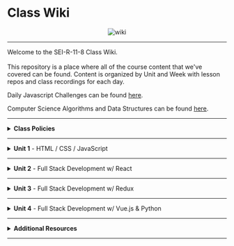 # Class Wiki

<div align="center">
  <img src="https://i.imgur.com/e2Ma89q.png" alt="wiki">
</div>

___
Welcome to the SEI-R-11-8 Class Wiki. <br/><br/> This repository is a place where all of the course content that we've covered can be found. Content is organized by Unit and Week with lesson repos and class recordings for each day.

Daily Javascript Challenges can be found [here](https://github.com/SEI-R-11-8/daily_js_challenges).

Computer Science Algorithms and Data Structures can be found [here](https://github.com/SEI-R-11-8/cs_data_structures).

___
<details><summary><strong>Class Policies</strong></summary><p>
  
Below, you will find Class Policies and Requirements as laid out in Orientation and conveyed by the Instructional Team.  We compile them here for your reference and review.
  
</p>

<ul type="none">

<li><details><summary><strong>Code of Conduct</strong></summary><p>
  
<ul>
  <li>Foster a productive classroom environment.</li>
  <li>Treat others with respect and dignity.</li>
  <li>Remember that everyone is coming at this with a different background.</li>
  <li>Professionalism in all methods of communication, both in-person <i>and</i> online.
    <ul>
      <li>Slack is an extension of our on-campus community. We ask that you remain courteous, respectful, and professional while engaging on Slack.</li>
    </ul>
  </li>
  <li><b>Zero tolerance for plagiarism and cheating.</b></li>
</ul>
  
</p></details></li>

<li><details><summary><strong>Deliverable Submission Requirements</strong></summary><p>
  
<ul>
  <li>Deliverables must be submitted following the <a href="https://github.com/SEI-R-11-8/template_pull_request">PR Guidelines</a>.</li>
  <li>Students must meet deliverable requirements for the submission to be marked as "Complete".</li>
  <li>Deliverables are <i>always</i> due the following class day at the beginning of class, unless otherwise stated.</li>
  <li>There is a grace period for re-submission or late submission.  All re-submits/late submits are due the <b>Monday following the week of assignment</b>.
    <ul>
      <li>Deliverables assigned on Fridays <b>do not</b> have a re-submit <i>or</i> late submit grace period.</li>
      <li>Deliverables submitted <i>after</i> the grace period <b>will not</b> be graded or accepted and will be marked as "Incomplete".</li>
    </ul>
  </li>
</ul>
  
</p></details></li>

<li><details><summary><strong>Graduation Requirements</strong></summary><p>
  
<ul>
  <li>Meet Project Requirements.
    <ul><li>Satisfactorily complete and present a project for <i>each</i> of the <b>4</b> units.</li></ul>
  </li>
  <li>Submit and complete a <i>minimum</i> of <b>80%</b> of deliverables (labs, homework, etc.).</li>
  <li>Adhere to attendance policy.
    <ul>
      <li>Students are allowed <b>3</b> absences over the <i>entire</i> course.</li>
      <li><b>3</b> tardies or early departures equals <b>1</b> absence.</li>
      <li>Tardy policy <i>includes</i> Outcomes participation.</li>
    </ul>
  </li>
</ul>
  
</p></details></li>

<li><details><summary><strong>A Note on Plagiarism</strong></summary><p>
  
<ul>
  <li>Plagiarism is a serious offense and grounds for immediate withdrawal.</li>
  <li>You are encouraged to ask others, including students, instructors, and Stack Overflow for help. However, it is <b><i>not acceptable to copy</i></b> another persons code and submit it as your own. More importantly, it is detrimental to your learning and growth.</li>
  <li>Small snippets of code that solve small problems taken from Stack Overflow are generally an exception to this rule. If you aren't sure, it is your responsibility to <b><i>ask your instructor</i></b>. To be on the safe side, we ask that you credit the person/resource you got the code from in a comment, and let an instructor take a look at it.</li>
</ul>
  
</p></details></li>

<li><details><summary><strong>Observed Holidays</strong></summary><p>

<p>
The following dates are observed Holidays for this immersive.  There will be no class days on or within any of the date ranges listed below.  If you have any questions regarding Holidays, or have a special circumstance, please don't hesitate to reach out to your instructional team.
</p>
  
| Holiday | Dates |
|:---:|:---:|
| Veteran's Day | November 11th, 2021 |
| Thanksgiving | November 24th, 2021 - November 26th, 2021 |
| Christmas/New Year's | December 24th, 2021 - December 31st, 2021 |
| Martin Luther King Jr. Day | January 17th, 2022 |
  
</p></details></li>
  
</ul></details>

____
<details><summary><strong>Unit 1</strong> - HTML / CSS / JavaScript</summary><p>

<ul type="none">
  
  <li><details><summary><strong>Week 1</strong></summary><p>
  
  <p>
  In Week 1, we review the fundamental concepts of <b>HTML</b>, <b>CSS</b>, and <b>JavaScript</b> along with introducing <b>git</b> workflow, <b>terminal</b> commands, and writing professional <b>markdown</b> files. 
  </p>
  
  <ul type="none">

  <li><details><summary>Repos</summary><p>

  | Day 1 | Day 2 | Day 3 | Day 4 | Day 5 |
  |:---:|:---:|:---:|:---:|:---:|
  | [Installfest](https://github.com/SEI-R-11-8/u1_installfest) | [Github / Homework Submission](https://github.com/SEI-R-11-8/u1_lesson_github) | [Flexbox Froggy](https://flexboxfroggy.com/) | Veteran's Day | [Grid Garden](https://cssgridgarden.com/) |
  | [Terminal Lesson](https://github.com/SEI-R-11-8/u1_lesson_terminal) | [Intro to HTML](https://github.com/SEI-R-11-8/u1_lesson_intro_HTML) | [JS Datatypes](https://github.com/SEI-R-11-8/u1_lesson_js_data_types) |  | [Intro to JS DOM](https://github.com/SEI-R-11-8/u1_lesson_intro_DOM) |
  | [Git Lesson](https://github.com/SEI-R-11-8/u1_lesson_git) | [Intro to CSS](https://github.com/SEI-R-11-8/u1_lesson_intro_CSS) | [JS Arrays](https://github.com/SEI-R-11-8/u1_lesson_js_arrays) |  | [JS DOM Quotes Lab](https://github.com/SEI-R-11-8/u1_lab_DOM_quotes) |
  | [VS Code Lesson](https://github.com/SEI-R-11-8/u1_lesson_VSCode) | [Fake Resume Lab](https://github.com/SEI-R-11-8/u1_lab_fake_resume) | [JS Loops & Control Flow](https://github.com/SEI-R-11-8/u1_lesson_loops_and_control_flow) |  | [JS Events](https://github.com/SEI-R-11-8/u1_lesson_js_events) |
  | [Star Wars Homework](https://github.com/SEI-R-11-8/u1_hw_star_wars) | [Flexbox / Grid](https://github.com/SEI-R-11-8/u1_lesson_flex_grid) | [JS Functions](https://github.com/SEI-R-11-8/u1_lesson_js_functions) |  | [JS Dots Game Lab](https://github.com/SEI-R-11-8/u1_lab_dots) |
  |  | [Markdown / ReadMe Homework](https://github.com/SEI-R-11-8/u1_hw_markdown) | [JS Scope](https://github.com/SEI-R-11-8/u1_lesson_js_scope) |  | [Tic Tac Toe Homework](https://github.com/SEI-R-11-8/u1_hw_tic_tac_toe) |
  |  |  | [Control Flow Adventure Homework](https://github.com/SEI-R-11-8/u1_hw_control_flow_adventure) |  |  |

  </p></details></li>


  <li><details><summary>Class Recordings - Group 1</summary><p>

  | Day 1 | Day 2 | Day 3 | Day 4 | Day 5 |
  |:---:|:---:|:---:|:---:|:---:|
  | [Recording](https://generalassembly.zoom.us/rec/share/as27wKEs5ZKqKdxbgviXMp2wTE5XOXZljw57eP7e22rbqovnMSo73QflxErm1UUT.fC4bQS5xrjRNjeZi) | [Recording](https://generalassembly.zoom.us/rec/share/PuLJpqp7-Zu3VBTepul8lIDyC3LfqSs_7tAWGES2LAnAapJUQN_Y5Ezq970iVf3W.zCw10SaR60lUf74y) | [Recording](https://generalassembly.zoom.us/rec/share/yW7vOAmFVLD8QyW0oiX-ilRidEBzPFHspOHKX_QCNwpcg7A2u9DW1WqWCtgxvHRh.c97WOeVAjZU-VY5A) | No Recording | [Recording](https://generalassembly.zoom.us/rec/share/4HnkXa-s1p0beq86TvqxGbu6eenpU4gMn9_TOJUopPw6c7Vyve95ght_M3oVtsHb.ae0IQPhXEh5Ig28m) |
  | Passcode: `DdhA?5?e` | Passcode: `Nhk6!B3*` | Passcode: `&V9pe6$y` |  | Passcode: `4%iE2cC8` |

  </p></details></li>

  <li><details><summary>Class Recordings - Group 2</summary><p>

  | Day 1 | Day 2 | Day 3 | Day 4 | Day 5 |
  |:---:|:---:|:---:|:---:|:---:|
  | [Recording](https://generalassembly.zoom.us/rec/share/bY93M1gmrRiwMIIN1b7oSRsV2zJ4ONF4b3kfZ09Fx4-wm2xx7WWASpyxcBhX6DMS.lupxx_8rGf7JesxW) | [Recording](https://generalassembly.zoom.us/rec/share/26RMeIwfPUBJZ9w6qLDgZoYLHmHi40Fkbw64pVVrkKfdbryj4bM5FEbu3HN5P_Ko.2tKq3uwIInxeTk0t) | [Recording](https://generalassembly.zoom.us/rec/share/mA9U2s1k30T5zrwM98nCPSfWefgjWQfQDuDWxYNf3boW_0s_B5AAnz1CYRssPfQW.yFw_GHgADCgGSpVH) | No Recording | [Recording](https://generalassembly.zoom.us/rec/share/4HnkXa-s1p0beq86TvqxGbu6eenpU4gMn9_TOJUopPw6c7Vyve95ght_M3oVtsHb.ae0IQPhXEh5Ig28m) |
  | Passcode: `4zzW^N8&` | Passcode: `mq1P22.b` | Passcode: `6w&ZMbQp` |  | Passcode: `4%iE2cC8` |

  </p></details></li>
  
  </ul>
  
  ___
  </p></details></li>
  
  <li><details><summary><strong>Week 2</strong></summary><p>
  
  <p>
  In Week 2, we practiced more <b>DOM Manipulation</b> and were introduced to <b>Daily JavaScript Challenges</b> and basic algorithmic problem solving. We and learned about <b>ES6</b> syntax along with <b>Higher Order Functions</b> and <b>Object Oriented Programming</b> in JavaScript.
  </p>
  
  <ul type="none">

  <li><details><summary>Repos</summary><p>
  
  | Day 1 | Day 2 | Day 3 | Day 4 | Day 5 |
  |:---:|:---:|:---:|:---:|:---:|
  | [Intro Daily JS Challenges](https://github.com/SEI-R-11-8/daily_js_challenges) | [JS HOF](https://github.com/SEI-R-11-8/u1_lesson_HOF) | [Box Model Practice](https://github.com/SEI-R-11-8/u1_lab_box_model) | Project Worktime | Project Worktime | 
  | [JS Objects](https://github.com/SEI-R-11-8/u1_lesson_js_objects) | [JS HOF Lab](https://github.com/SEI-R-11-8/u1_lab_HOF) | [JS Fast & Furious Lab](https://github.com/SEI-R-11-8/u1_lab_fast_and_furious) |  |  |  
  | [Jurassic Objects Lab](https://github.com/SEI-R-11-8/u1_lab_jurassic_objects) | [Intro to OOP](https://github.com/SEI-R-11-8/u1_lesson_OOP) | [P1 Prompt](https://github.com/SEI-R-11-8/u1_project_prompt) |  |  | 
  | [ES6 Syntax](https://github.com/SEI-R-11-8/u1_lesson_ES6) | [OOP Exercise Lab](https://github.com/SEI-R-11-8/u1_lab_OOP_exercise) |  |  |  | 
  | [ES6 Lab](https://github.com/SEI-R-11-8/u1_lab_ES6_practice) | [Donut Adventure Homework](https://github.com/SEI-R-11-8/u1_hw_donut_adventure) |  |  |  | 
  |  | [JS HOF Homework](https://github.com/SEI-R-11-8/u1_hw_HOF) |  |  |  | 
  
  </p></details></li>


  <li><details><summary>Class Recordings - Group 1</summary><p>

  | Day 1 | Day 2 | Day 3 | Day 4 | Day 5 |
  |:---:|:---:|:---:|:---:|:---:|
  | [Recording](https://generalassembly.zoom.us/rec/share/as6F4CgbHeW_VKZ6m88mCXydTlcK0Gl4u1WPEA0BDtWg4rZm3rhZ2Ar_BMfJuvCA.UkhObJ6KRNrdmy9C) | [Recording](https://generalassembly.zoom.us/rec/share/VMkYr_Yu_9aqwUBgZBWbNwg6-rqXNh88_VhoTMyFyCntWL66u3j7W1WA68O_rOjR.528wd4XFOwlR4CuV) | No Recording | No Recording | No Recording |
  | Passcode: `01AuV5i=` | Passcode: `M#zv3u5h` |  |  |  |

  </p></details></li>

  <li><details><summary>Class Recordings - Group 2</summary><p>

  | Day 1 | Day 2 | Day 3 | Day 4 | Day 5 |
  |:---:|:---:|:---:|:---:|:---:|
  | [Recording](https://generalassembly.zoom.us/rec/share/HTWvWciJF7mLDK4-y9kQUHptvB-GW2jQDpdbJdzljzUK_CFYVmNCuYIBeGLC3iQk.fu1kF3s7cZybW2jt) | [Recording](https://generalassembly.zoom.us/rec/share/yuVGp880PxgoNCp07ROxiXgISDQ6Nv8GP9ARa5Mh3vGEjXnTJgI-cYihV1N0AVcj.Rb-pjifg3YJmbjK3) | No Recording | No Recording | No Recording |
  | Passcode: `U&a7ZxEh` | Passcode: `zi6%+W$d` |  |  |  |

  </p></details></li>
  
  </ul>
  
  </p></details></li>

</p></details>

___
<details><summary><strong>Unit 2</strong> - Full Stack Development w/ React</summary><p>

<ul type="none">

  <li><details><summary><strong>Week 4</strong></summary><p>
  
   <p>
     In Week 4, we started the week by learning how to call on external data sources with <b>APIs</b>.  Then we learned all about <b>React</b> and what an amazing JavaScript library it can be for developers. We learned the concepts of <b>components</b>, <b>props</b>, and about <b>React Hooks</b> and <b>functional components</b>. We learned about <b>useState</b> and how to use it to manage our state within our apps.
  </p>
  
  <ul type="none">

  <li><details><summary>Repos</summary><p>
  
  | Day 1 | Day 2 | Day 3 | Day 4 | Day 5 |
  |:---:|:---:|:---:|:---:|:---:|
  | [Intro to APIs](https://github.com/SEI-R-11-8/u1_lesson_intro_to_APIs) | [Momentum Lab](https://github.com/SEI-R-11-8/u2_lab_momentum) | [Intro to React](https://github.com/SEI-R-11-8/u2_lesson_intro_to_react) | [Component Heirarchy Diagrams](https://github.com/SEI-R-11-8/u2_lesson_component_heirarchy) | [Intro to State & Hooks](https://github.com/SEI-R-11-8/u2_lesson_intro_to_state) | 
  | [Dogs API Lab](https://github.com/SEI-R-11-8/u1_lab_API_dogs) | [Dougie the Donut & Pizza Rat Lab / Homework](https://github.com/SEI-R-11-8/u2_lab_dougie_and_pizza_rat) | [React Components](https://github.com/SEI-R-11-8/u2_lesson_react_components) | [React Props](https://github.com/SEI-R-11-8/u2_lesson_react_props) | [Hooks ATM Lab](https://github.com/SEI-R-11-8/u2_lab_hooks_ATM) |  
  | [TMDB Lab / Homework](https://github.com/SEI-R-11-8/u1_lab_TMDB_API) | []() | []() | [LOTR Lab](https://github.com/SEI-R-11-8/u2_lab_react_LOTR) | [Likes Lab](https://github.com/SEI-R-11-8/u2_lab_likes) | 
  | []() | []() | []() | [Mapping Components](https://github.com/SEI-R-11-8/u2_lesson_react_mapping_components) | [Groceries Lab](https://github.com/SEI-R-11-8/u2_lab_groceries) | 
  | []() | []() | []() | [Mapping Components Lab](https://github.com/SEI-R-11-8/u2_lab_mapping_components) | [Dr. Who Lab](https://github.com/SEI-R-11-8/u2_lab_dr_who) | 
  | []() | []() | []() | [React Quiz](https://github.com/SEI-R-11-8/u2_quiz_react) | [Movie Mapping Homework](https://github.com/SEI-R-11-8/u2_hw_mapping_components) | 
  
  </p></details></li>


  <li><details><summary>Class Recordings - Group 1</summary><p>

  | Day 1 | Day 2 | Day 3 | Day 4 Morning | Day 4 Afternoon | Day 5 |
  |:---:|:---:|:---:|:---:|:---:|:---:|
  | [Recording](https://generalassembly.zoom.us/rec/share/SloP9J63QytxyN_h9g7gkFG464eCaX6OK3XIR4rCIcDIX9iKj7raNzeZ5iqYTQkJ.RCc1u4nAQOYE0RYC) | No Recording | [Recording](https://generalassembly.zoom.us/rec/share/YwoxjcxHcj844UNIdJcH9tvg-8eB7AV7Rmf3Z3e_qO1b0_GxMYcRlZPlZZfvYClQ.J0_Ao_SWNlyUQPDY) | [Recording](https://generalassembly.zoom.us/rec/share/Yw351yy24Wa9yvhIHBM8d2aRHI0CG2uUX2C1_Hnhj1RZDOieNgy38uJ1zXz4p_mE.1ReVUn-WCF96k0LZ) | [Recording](https://generalassembly.zoom.us/rec/share/aNnVQvqLF8PN9qWvRCOLbtKDIpS5bETtS9TbAHpySP324JizFKcyWqc8B1f3rN3V.f1dzCyRoLa6azcxD) | [Recording](https://generalassembly.zoom.us/rec/share/BemQNMGaUhndvAJiG8FkzdICzGfJcfeK5KJJWHOiuaDgbpUAm6-FeeuDacBRSrcI._WAU7Yy8TXVWs6pR) |
  | Passcode: `EaFDyS1%` |  | Passcode: `9.&3S#7%` | Passcode: `i%65#D^=` | Passcode: `Q&r0VPc*` | Passcode: `@5vSSceZ` |

  </p></details></li>

  <li><details><summary>Class Recordings - Group 2</summary><p>

  | Day 1 | Day 2 | Day 3 | Day 4 Morning | Day 4 Afternoon | Day 5 |
  |:---:|:---:|:---:|:---:|:---:|:---:|
  | [Recording](https://generalassembly.zoom.us/rec/share/euIAxIvwp3ipF12Sn8IKgTqyDIqtgjp6uGmsIF2hl4fO7Qaxqv472a6cxXi0bQpy.Ta_f2YOQTRGsNYAO) | No Recording | [Recording](https://generalassembly.zoom.us/rec/share/bCaeT4jNIwNqaPhlmXtA2YL2oyfBLsf-EZrvsdW4IrUwrGdG0Vew1OeVM3nnKQGL.EJc5n2CLatDtoBhJ) | [Recording](https://generalassembly.zoom.us/rec/share/AzdUeN0kHfz35r5B1Wrs5Ws2rBc2OybjihbS10WVS2oJL3XNeNd6ANrkwN6Yi7Bq.4kJgQrdC2CbkA54Y) | [Recording](https://generalassembly.zoom.us/rec/share/WQc85LfazpNO-XhqAp8kdc4dLzDx4R2Pofiy3Z-SkAj384SXPO_pTY3KjPdQoIaY.dYIhU3jNACP2OJJ-) | [Recording](https://generalassembly.zoom.us/rec/share/_XsYvtRT5DwqVPGdnk_-sXoSF9tpNVj-oQucMQBZG35xIR10TZ6siHzyP39uOZTU.e628mHL25taiIKGH) |
  | Passcode: `&xH3j+I9` |  | Passcode: `&JD8.va9` | Passcode: `JQxc9ft?` | Passcode: `9r*R9#5S` | Passcode: `9T=Z#&B2` |

  </p></details></li>
  
  </ul>
  
  ___
  </p></details></li>
  
  <li><details><summary><strong>Week 5</strong></summary><p>
  
  <p>
  In Week 5, we moved into more complicated React Hooks like <b>useEffect</b> and <b>useReducer</b>.  We learned about the idea of <b>conditional rendering</b> and how we can use our user's input to influence our output.  We were also introduced to <b>React Router</b> and got to see how it gives us powerful new tools to build our React Apps. Then we were introduced to back-end and got to practice using <b>Express</b> and <b>Express Middleware</b>.  We also learned how to implement <b>controllers</b>.  We then got a taste of <b>MongoDB</b> and <b>mongoose</b> as a way to store our app's data.
  </p>
  
  <ul type="none">

  <li><details><summary>Repos</summary><p>
  
  | Day 1 | Day 2 | Day 3 | Day 4 | Day 5 | Week 5+ |
  |:---:|:---:|:---:|:---:|:---:|:---:|
  | [Intro to useEffect](https://github.com/SEI-R-11-8/u2_lesson_useEffect) | [Intro to useReducer](https://github.com/SEI-R-11-8/u2_lesson_useReducer) | [React Router](https://github.com/SEI-R-11-8/u2_lesson_react_router) | [Intro to Express](https://github.com/SEI-R-11-8/u2_lesson_express_intro) | [MongoDB](https://github.com/SEI-R-11-8/u2_lesson_mongoDB) | [MongoDB Associations](https://github.com/SEI-R-11-8/u2_lesson_mongoose_associations) |
  | [Stoplight Lab](https://github.com/SEI-R-11-8/u2_lab_useEffect_stoplight) | [React w/ APIs](https://github.com/SEI-R-11-8/u2_lesson_react_APIs) | [React Router Lab](https://github.com/SEI-R-11-8/u2_lab_react_router) | [Express Routes](https://github.com/SEI-R-11-8/u2_lesson_express_routing) | [MongoDB Sneakers Lab](https://github.com/SEI-R-11-8/u2_lab_mongoDB_sneakers) | [ERDs](https://github.com/SEI-R-11-8/u2_lesson_ERD) |
  | [React Conditional Rendering](https://github.com/SEI-R-11-8/u2_lesson_react_conditional_rendering) | [Password Validator Lab](https://github.com/SEI-R-11-8/u2_lab_password_validator) | [RAWG Router Homework](https://github.com/SEI-R-11-8/u2_hw_RAWG_router) | [Intro to Middleware](https://github.com/SEI-R-11-8/u2_lesson_express_middleware) | [Mongo / Mongoose Data Model](https://github.com/SEI-R-11-8/u2_lesson_mongoose_data_model) | [Group Git](https://github.com/SEI-R-11-8/u2_lesson_group_git) |
  | [Conditional Rendering Lab](https://github.com/SEI-R-11-8/u2_lab_conditional_rendering) | [Kanye useEffect Lab](https://github.com/SEI-R-11-8/u2_lab_kanye_useEffect) | [RAWG Router Walkthrough](https://generalassembly.zoom.us/rec/share/p7sDZLwkf8nOVUndk8F5ARqkuO0Yl-IbRmlv0uV9P-mhRH2fNqS7xfG-QyAA55DD.wT8BLnnPuwIvJTR8) | [Express Controllers](https://github.com/SEI-R-11-8/u2_lesson_express_controllers) | [Mongoose Express](https://github.com/SEI-R-11-8/u2_lab_mongoose_express) | [Full Stackathon](https://github.com/SEI-R-11-8/u2_full_stackathon) |
  | [React Calculator Homework](https://github.com/SEI-R-11-8/u2_hw_react_hooks_calculator) | []() | Passcode: `*7$UGZ0i` | [Express Fruits Homework](https://github.com/SEI-R-11-8/u2_hw_express_fruits) | [Mongoose Plants](https://github.com/SEI-R-11-8/u2_hw_mongoose_plants) | [P2 Prompt](https://github.com/SEI-R-11-8/u2_project_prompt) |
  
  </p></details></li>


  <li><details><summary>Class Recordings - Group 1</summary><p>

  | Day 1 | Day 2 | Day 3 | Day 4 | Day 5 | Week 5+ |
  |:---:|:---:|:---:|:---:|:---:|:---:|
  | [Recording](https://generalassembly.zoom.us/rec/share/XZ8_1Iu4Rx8uS6RcxR1L74eWNLmH7yxozv8gJ62CSIZ10N-4vhu8R7qdU2M57QAi.sMf5x3q5Dk7oVMz1) | [Recording](https://generalassembly.zoom.us/rec/share/kkxzSLI4SzioSRQfbSO49fzubo6o3GYQ6A_33bWO69GzMWDm9m65h3XtupIt6_Tn.k-BeCNe6IsH7qtE3) | [Recording](https://generalassembly.zoom.us/rec/share/QUBwZFPBnw1rI84mkQPOIUCWyCIKjdUObHuedcdE4i3seH0ZrRMIdtGPd5DyNG8_.WXBSFuKv_b4rFghE) | [Recording](https://generalassembly.zoom.us/rec/share/lYw3yWvj25AJw21-ecmK_UwmKCHpNN65w7JROPI9UIUpZaJGaLMHRTK-8sxL5KIz.tA6sYecle9ungt08) | [Recording](https://generalassembly.zoom.us/rec/share/SbgJOxy-2wpV6j-KAgat4n7411TZ-dWy_QlsrRDhM4DefFSHhyGReVngxCK0oMxL.JNV9v5PaNVM8Kcm9) | [Recording](https://generalassembly.zoom.us/rec/share/Hwy6EZ1ah8s40S4JFMYjNHdMDfwO-BdZf9jHnLTfb9zc367HitoyamvHrPE0OIYm.BIyYaorwcOq_PXA-) |
  | Passcode: `B4qKFU7$` | Passcode: `B9Y$o8Y9` | Passcode: `bhF4&#d3` | Passcode: `5+K?YwE$` | Passcode: `49c@AK+K` | Passcode: `+g3*^jrr` |

  </p></details></li>

  <li><details><summary>Class Recordings - Group 2</summary><p>

  | Day 1 | Day 2 | Day 3 | Day 4 | Day 5 | Week 5+ |
  |:---:|:---:|:---:|:---:|:---:|:---:|
  | [Recording](https://generalassembly.zoom.us/rec/share/SrwxHzMLoRiPq-C_fqndATwQhwAPmTstSSpK-LUiB0bcyM4JqOIwluEmxjOu5zed.-E-Z15wUvIJtJhZm) | [Recording](https://generalassembly.zoom.us/rec/share/I6eNygX5t1HckOdXs9MBj7wYhwvC3xWZ9Bw5ukyhAo6KORjJ-Tyb85g3sLmBrJz4.bG5f8ia5QwhIdec-) | [Recording](https://generalassembly.zoom.us/rec/share/jbRYohkJXOqB2KUZIANNQLW53DekiKmfQfcW5SbvxtW7venrL7uvYuPA3_lBjhSs.fuTO0Nyn-dSjtDNr) | [Recording](https://generalassembly.zoom.us/rec/share/rvCvzNNwOAr7WCLf7NwtcsIzxxQHV9RF2vkUP_-bOzxUFuMQEyjddHCFRI5QgQxu.XPvekrXegzyjElch) | [Recording](https://generalassembly.zoom.us/rec/share/mJup5pANr1w_tVOlnxpR-qqI4WZoetnSYH3v9_VVrOCaSTGpNqXMcAIy1H7xhTUu.Oauy_IN7naDUXgoL) | [Recording](https://generalassembly.zoom.us/rec/share/KI4_p1DpgaSahMHXZxv8RaZJZ3mnLA9kTfMoFVHlj3vxUsYf23yPkQdzZojKdcGx.xzWRn1iEYwnskj8U) |
  | Passcode: `@oby3*1Z` | Passcode: `Fh0Vdg!A` | Passcode: `h6CNN1X+` | Passcode: `NZ+SS98v` | Passcode: `%as0D!.b` | Passcode: `D6FGqy@w` |

  </p></details></li>
  
  </ul>
  
  </p></details></li>

</p></details>

___
<details><summary><strong>Unit 3</strong> - Full Stack Development w/ Redux</summary><p>

<ul type="none">

  <li><details><summary><strong>Week 7</strong></summary><p>
  
  <p>
  In Week 7, we were introduced to <b>React Redux</b> as a new way to manage our state in React! We learned about <b>Reducers</b>, <b>Actions</b>, and <b>Types</b>. We also learned how to map our state and actions to props. We also learned how to use a middleware called <b>thunk</b> in conjunction with Redux. We were introduced to <b>SQL databases</b> and started to learn SQL commands to interact with our database.  We also learned about the concept of <b>SQL Joins</b>.
  </p>
  
  <ul type="none">

  <li><details><summary>Repos</summary><p>
  
  | Day 1 | Day 2 | Day 3 | Day 4 | Day 5 |
  |:---:|:---:|:---:|:---:|:---:|
  | [MERN Review](https://github.com/SEI-R-11-8/u3_lab_react_review) | [Redux Intro](https://github.com/SEI-R-11-8/u3_lesson_redux_intro) | [Redux Middleware](https://github.com/SEI-R-11-8/u3_lesson_redux_middleware) | [Redux Travel Blog Lab / Homework](https://github.com/SEI-R-11-8/u3_react_redux_review_lab) | [SQL Intro](https://github.com/SEI-R-11-8/u3_lesson_SQL_intro) | 
  | []() | [Redux Reducers](https://github.com/SEI-R-11-8/u3_lesson_redux_reducers) | [Redux Movies Lab](https://github.com/SEI-R-11-8/u3_lab_redux_movies) | []() | [SQL Practice Lab](https://github.com/SEI-R-11-8/u3_lab_SQL_practice) |  
  | []() | [Redux Action Types](https://github.com/SEI-R-11-8/u3_lesson_redux_actions_types) | []() | []() | [SQL Joins](https://github.com/SEI-R-11-8/u3_lesson_SQL_joins) | 
  | []() | [Mapping State & Actions to Props](https://github.com/SEI-R-11-8/u3_lesson_mapping_state_props) | []() | []() | [SQL Joins Practice Lab](https://github.com/SEI-R-11-8/u3_lab_SQL_joins_practice) | 
| []() | [Redux Quiz](https://github.com/SEI-R-11-8/u3_hw_redux_quiz) | []() | []() | [Carmen SanDiego Homework](https://github.com/SEI-R-11-8/u3_hw_carmen_sandiego) | 
  
  </p></details></li>


  <li><details><summary>Class Recordings - Group 1</summary><p>

  | Day 1 | Day 2 | Day 3 | Day 4 | Day 5 |
  |:---:|:---:|:---:|:---:|:---:|
  | No Recording | [Recording](https://generalassembly.zoom.us/rec/share/PHunud5sXMJcpsCVoQFrbO5RaYorahccofeGK8v1lSNlBprNBrWzDDH6TP1bmM8.H7sHG7zy6M6SuHsX) | [Recording](https://generalassembly.zoom.us/rec/share/LzNzcgqWCSngpraWWLhtedtYvMniEr9owGnQZgHJc1zqFGyUdCc09StAdxd1JWJT.Mg4T7cxGDDM1fgHp) | No Recording | [Recording](https://generalassembly.zoom.us/rec/share/w-2onLxfbKIdnyzd7r8oySuQuHNId4UouacnwoFtYFtSNuKvQYDb_DPWiuoiq7iW.JHnAg1wntt4MaZ_x) |
  |  | Passcode: `K9DNq#FA` | Passcode: `p&aa0RzY` |  | Passcode: `e16!MADm` |

  </p></details></li>

  <li><details><summary>Class Recordings - Group 2</summary><p>

  | Day 1 | Day 2 | Day 3 | Day 4 | Day 5 |
  |:---:|:---:|:---:|:---:|:---:|
  | No Recording | [Recording](https://generalassembly.zoom.us/rec/share/smV27-qLrjcnlZ5A0fLUDeat9QoXGru4-zd31KtMu1MsPyZogRZVfUtWLvIMsP2s.mC39c0-XdLdbYvPx) | [Recording](https://generalassembly.zoom.us/rec/share/d5QJCC9rT2v9BW6VhPbRc4YVeNTfIix0FVm0IjJZm4Uu6UKOTijmYiHg9-cu0WMK.p2Od1gPUDEkO56eS) | No Recording | [Recording](https://generalassembly.zoom.us/rec/share/TjZnRlRd8XohSVaHRCGodwEaT78JECzZnAcab6VG9uqMNckyN5yIJuO5czhBv07-._Lx6mNS7qUAErG6j) |
  |  | Passcode: `xLwk3XU+` | Passcode: `MKV=BP1M` |  | Passcode: `2rTb!0GY` |

  </p></details></li>
  
  </ul>
  
  ___
  </p></details></li>
  
  <li><details><summary><strong>Week 8</strong></summary><p>
  
  <p>
  In Week 8, we learned all about <b>Sequelize</b> and how it can interpret for our SQL database and our backend Node servers.  We learned how to make <b>queries</b>, <b>migrations</b>, and <b>associations</b>.  We also learned all about how to integrate <b>user authentication</b> in our apps.
  </p>
  
  <ul type="none">

  <li><details><summary>Repos</summary><p>
  
  | Day 1 | Day 2 | Day 3 | Day 4 | Day 5 |
  |:---:|:---:|:---:|:---:|:---:|
  | [Database Design](https://github.com/SEI-R-11-8/u3_lesson_database_design) | [Sequelize Migrations](https://github.com/SEI-R-11-8/u3_lesson_sequelize_migrations) | [Express Sequelize Lab](https://github.com/SEI-R-11-8/u3_lesson_express_sequelize) | [JWT Auth](https://github.com/SEI-R-11-8/u3_lesson_JWT_auth) | [P3 Prompt](https://github.com/SEI-R-11-8/u3_project_prompt) | 
  | [Intro to Sequelize](https://github.com/SEI-R-11-8/u3_lesson_sequelize_intro) | [Sequelize Migrations Lab](https://github.com/SEI-R-11-8/u3_lab_sequelize_migrations_exercise) | [Sequelize API from Scratch Lab / Homework](https://github.com/SEI-R-11-8/u3_lab_sequelize_API_from_scratch) | [Sequelize Auth](https://github.com/SEI-R-11-8/u3_lesson_sequelize_auth) |  |  
  | [Sequelize Queries](https://github.com/SEI-R-11-8/u3_lesson_sequelize_queries) | [Sequelize Associations](https://github.com/SEI-R-11-8/u3_lesson_sequelize_associations) | [JWT Auth Study Homework](https://github.com/SEI-R-11-8/u3_hw_jwt_auth_study) | [React Auth](https://github.com/SEI-R-11-8/u3_lesson_react_auth) |  | 
  | [Sequelize Querying Lab](https://github.com/SEI-R-11-8/u3_lab_sequelize_querying) | [Sequelize Associations Lab](https://github.com/SEI-R-11-8/u3_lab_sequelize_associations_exercise) |  | [Sequelize Complex Associations Homework](https://github.com/SEI-R-11-8/u3_hw_sequelize_complex_associations) |  | 
  | [Sequelize Practice Homework](https://github.com/SEI-R-11-8/u3_hw_sequelize_practice) | [Associations & Migrations Homework](https://github.com/SEI-R-11-8/u3_hw_sequelize_associations_and_migrations) |  |  |  | 
  
  </p></details></li>


  <li><details><summary>Class Recordings - Group 1</summary><p>

  | Day 1 | Day 2 | Day 3 | Day 4 | Day 5 |
  |:---:|:---:|:---:|:---:|:---:|
  | [Recording](https://generalassembly.zoom.us/rec/share/CCldzkjo0SqlQvKP03pBV1sSuvIkfnn9gnT40-pS4FvPypybqcCl-jaYijdmMSIB.qrhSjt6FwUh2hxQ7) | [Recording](https://generalassembly.zoom.us/rec/share/pRvW2b6CvW1dTqpmo8Uq1zCfswfsFism1NHPjRgIWOWyTYeDGXBXKlq8l9ZujxCc.kQOu_G8k9JuYOdUX) | No Recording | No Recording | No Recording |
  | Passcode: `$3ntGR0$` | Passcode: `GWJsab8+` |  |  |  |

  </p></details></li>

  <li><details><summary>Class Recordings - Group 2</summary><p>

  | Day 1 | Day 2 | Day 3 | Day 4 | Day 5 |
  |:---:|:---:|:---:|:---:|:---:|
  | [Recording](https://generalassembly.zoom.us/rec/share/c1QAjPrS4kEEyt0bieMLWimNOIrg1ZkeRmYKYmonZbdHOPYMhr3xenVkRla7IZ7S.qk0kv15n2BCsI_A7) | [Recording](https://generalassembly.zoom.us/rec/share/Hn2B-GnHmgihdWHIx3PD63oIzFOxt0_IW39MCugSQo9mXV7UjWKXmKcI3qR9UrVQ.UfoKieYoT6BYM4XQ) | No Recording | No Recording | No Recording |
  | Passcode: `z!@h91MS` | Passcode: `0dy+#biZ` |  |  |  |

  </p></details></li>
  
  </ul>
  
  </p></details></li>

</p></details>

___
<details><summary><strong>Unit 4</strong> - Full Stack Development w/ Vue.js & Python</summary><p>

<ul type="none">

  <li><details><summary><strong>Week 10</strong></summary><p>
  
  <p>
  In Week 10, we learned a new framework called Vue.js and how it is set up differently than React and other libraries we've used. We learned how to use State Methods, Directives, Events, and Emitters in Vue. We also learned how to use Vue with APIs, and how to use Vue Router to direct our page. Later in the week, we were introduced to Python and learned about functions, control flow, loops, and dictionaries.
  </p>
  
  <ul type="none">

  <li><details><summary>Repos</summary><p>
  
  | Day 1 | Day 2 | Day 3 | Day 4 | Day 5 |
  |:---:|:---:|:---:|:---:|:---:|
  | [Vue Intro](https://github.com/SEI-R-11-8/u4_lesson_vue_introduction) | [Vue Events & Emitters](https://github.com/SEI-R-11-8/u4_lesson_vue_events_emitters) | [Vue API Lab](https://github.com/SEI-R-11-8/u4_lab_vue_API) | [Vue Router](https://github.com/SEI-R-11-8/u4_lesson_vue_router) | [Python Intro](https://github.com/SEI-R-11-8/u4_lesson_python_intro) | 
  | [Vue Components & Props](https://github.com/SEI-R-11-8/u4_lesson_vue_components_props) | [Vue Rock, Paper, Scissor Lab/Homework](https://github.com/SEI-R-11-8/u4_lab_vue_rock_paper_scissor) | [Vue Messenger Homework](https://github.com/SEI-R-11-8/u4_hw_vue_messenger) | [Vue RAWG Lab/Homework](https://github.com/SEI-R-11-8/u4_hw_vue_rawg) | [Python Functions](https://github.com/SEI-R-11-8/u4_lesson_python_functions) | 
  | [Vue State Methods](https://github.com/SEI-R-11-8/u4_lesson_vue_state) | [Vue APIs](https://github.com/SEI-R-11-8/u4_lesson_vue_API) | []() | []() | [Python Control Flow](https://github.com/SEI-R-11-8/u4_lesson_python_control_flow) | 
  | [Vue Directives](https://github.com/SEI-R-11-8/u4_lesson_vue_directives) | []() | []() | []() | [Python Lists, Loops & Comprehension](https://github.com/SEI-R-11-8/u4_lesson_python_lists_loops) | 
  | [Vue Quiz](https://forms.gle/tHxRjWLdUFuV21zA6) | []() | []() | []() | [Python Dictionaries](https://github.com/SEI-R-11-8/u4_lesson_python_dictionaries) | 
  | []() | []() | []() | []() | [Python CYOA Homework](https://github.com/SEI-R-11-8/u4_hw_python_adventure) | 
  
  </p></details></li>


  <li><details><summary>Class Recordings - Group 1</summary><p>

  | Day 1 | Day 2 | Day 3 | Day 4 | Day 5 |
  |:---:|:---:|:---:|:---:|:---:|
  | [Recording](https://generalassembly.zoom.us/rec/share/UMPmO5uA0UximTus9nAeFl7_MEUNTPwU2EvLFuv8qUX1mHtdrDwfYRKkaDOY25M-.C-2i78HXeod5pvC7) | [Recording](https://generalassembly.zoom.us/rec/share/JPmXsSLVJObWJDdZDQONiaAjoUxpazKij-e4ky3KKvcFkZy1MEbNtCupytGEI23Z.SoFJA4wtBEBsiQME) | No Recording | [Recording]() | [Recording]() |
  | Passcode: `GU4R.@N&` | Passcode: `+mA!Ty61` |  | Passcode: ` ` | Passcode: ` ` |

  </p></details></li>

  <li><details><summary>Class Recordings - Group 2</summary><p>

  | Day 1 | Day 2 | Day 3 | Day 4 | Day 5 |
  |:---:|:---:|:---:|:---:|:---:|
  | [Recording](https://generalassembly.zoom.us/rec/share/Pw6TFFqT7wM03qNYs8kcmbwtPexGz6IzVApKn8P-LSuHXoqsUw3WifUOYiI37FKI.55fD-Dm46X5nPP2y) | [Recording](https://generalassembly.zoom.us/rec/share/FdVhuJVdarTb_o1j7UXMo16vN2TxVEtC1h-H_50nEFnfE27VXX6NzHLVGdWCI0AO.-087_yo17nDIpUFD) | No Recording | [Recording](https://generalassembly.zoom.us/rec/share/WOCN2UjSUO_ZZVv64eposExbtWR6SbhWN08wzJsY_x8guzD4s5l36WIWgxenXSzP.Uz6QWzovQM8ymuuA) | [Recording]() |
  | Passcode: `eZY#0+jQ` | Passcode: `?M%bCch3` |  | Passcode: `v4@8Okd?` | Passcode: ` ` |

  </p></details></li>
  
  </ul>
  
  ___
  </p></details></li>
  
  <li><details><summary><strong>Week 11</strong></summary><p>
  
  <p>
  Week 11 description...
  </p>
  
  <ul type="none">

  <li><details><summary>Repos</summary><p>
  
  | Day 1 | Day 2 | Day 3 | Day 4 | Day 5 |
  |:---:|:---:|:---:|:---:|:---:|
  | []() | [Django Install + Models](https://github.com/SEI-R-11-8/u4_django_install_and_models) | [Django REST API](https://github.com/SEI-R-11-8/u4_django_rest_api) | [Deploying Django to Heroku](https://github.com/SEI-R-11-8/deploying-django) | []() | 
  | []() | [Django Views](https://github.com/SEI-R-11-8/u4_django_views) | [Django REST API Lab/HW](https://github.com/SEI-R-11-8/django_rest_lab) | []() | []() |  
  | []() | [Nostal-Dja Hw/Lab ](https://github.com/SEI-R-11-8/u4_nostalDja_lab) | []() | []() | []() | 
  | []() | [Django Tunr Solution](https://github.com/SEI-R-11-8/django_tunr_solution) | []() | []() | []() | 
  | []() | []() | []() | []() | []() | 
  | []() | []() | []() | []() | []() | 
  
  </p></details></li>


  <li><details><summary>Class Recordings - Group 1</summary><p>

  | Day 1 | Day 2 | Day 3 | Day 4 | Day 5 |
  |:---:|:---:|:---:|:---:|:---:|
  | [Recording]() | [Recording]() | [Recording]() | [Recording]() | [Recording]() |
  | Passcode: ` ` | Passcode: ` ` | Passcode: ` ` | Passcode: ` ` | Passcode: ` ` |

  </p></details></li>

  <li><details><summary>Class Recordings - Group 2</summary><p>

  | Day 1 | Day 2 | Day 3 | Day 4 | Day 5 |
  |:---:|:---:|:---:|:---:|:---:|
  | [Recording]() | [Recording]() | [Recording]() | [Recording]() | [Recording]() |
  | Passcode: ` ` | Passcode: ` ` | Passcode: ` ` | Passcode: ` ` | Passcode: ` ` |

  </p></details></li>
  
  </ul>
  
  </p></details></li>

</p></details>

___
<details><summary><strong>Additional Resources</strong></summary><p>

Below is a list of additional resources that were hand-picked by your instructors. If you find that you don't have the time during the immersive, these resources will still help to solidify your understanding of key concepts after graduation.
  <ul type="none">
  
  <li><details><summary><strong>Practice</strong> - sites to hone your skills</summary><p>
  
  - [Codeacademy](https://www.codecademy.com/catalog)
  - [Codewars](https://www.codewars.com)
  - [CSS Battle](https://cssbattle.dev/)
  - [CSS Diner](https://flukeout.github.io/)
  - [Flexbox Froggy](https://flexboxfroggy.com/)
  - [Grid Garden](https://cssgridgarden.com/)
  - [Screeps](https://screeps.com/)
  </p></details></li>
  
  <li><details><summary><strong>Reading</strong> - helpful articles and topics</summary><p>
  
  - [10 Need-to-know Mac Terminal Commands](https://scotch.io/bar-talk/10-need-to-know-mac-terminal-commands)
  - [Eloquent JavaScript](https://eloquentjavascript.net/)
  - [CSS Tricks](https://css-tricks.com/)
  - [Rubber Duck Debugging](https://rubberduckdebugging.com/)
  - [Medium: What Is An API?](https://medium.com/free-code-camp/what-is-an-api-in-english-please-b880a3214a82)
  - [Medium: Higher Order Functions](https://medium.com/javascript-in-plain-english/4-must-know-higher-order-functions-in-javascript-411f85545881)
  - [Medium: Local Git Repos vs Remote Repos](https://medium.com/swlh/git-local-repo-and-github-remote-repo-eae1c948fbf5)
  - [Medium: Explaining API's](https://medium.com/javascript-in-plain-english/many-developers-struggle-with-explaining-apis-20a071d74596)
  </p></details></li>
  
  <li><details><summary><strong>Documentation</strong> - commonly used docs for reference</summary><p>
  
  - [MDN JavaScript Docs](https://developer.mozilla.org/en-US/docs/Web/JavaScript/Guide)
  - [W3Schools CSS Docs](https://www.w3schools.com/cssref/default.asp)
  - [React Docs](https://reactjs.org/docs/getting-started.html)

  </p></details></li>
  
  <li><details><summary><strong>Cheatsheets</strong> - quick references</summary><p>
  
  - [Markdown Cheatsheet](https://guides.github.com/pdfs/markdown-cheatsheet-online.pdf)
  - [JavaScript Cheatsheet](https://websitesetup.org/javascript-cheat-sheet/)
  - [ES6 Cheatsheet](https://devhints.io/es6)
  - [Component Lifecycle Cheatsheet](https://dev.to/bunlong/react-component-lifecycle-methods-cheatsheet-23gi)
  - [ERD Cheatsheet](https://drive.google.com/file/d/0B_spkK3eZiHmZTZhczVTaVZxUFU/view?resourcekey=0-pvJ1STXJ4xEpjqpFWQtUhg)
  </p></details></li>
  
  </ul>
 
</p></details>

___
